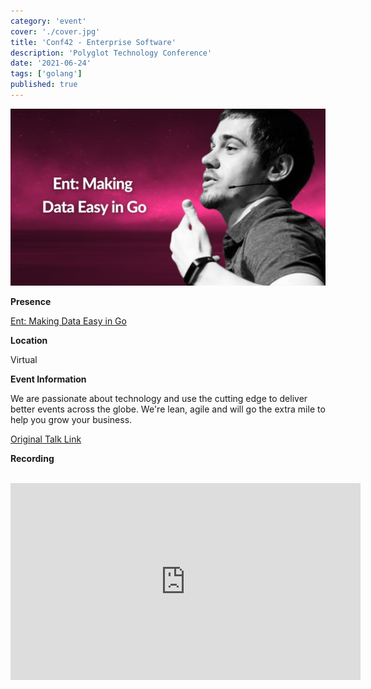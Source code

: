 ```yaml
---
category: 'event'
cover: './cover.jpg'
title: 'Conf42 - Enterprise Software'
description: 'Polyglot Technology Conference'
date: '2021-06-24'
tags: ['golang']
published: true
---
```

![cover](./cover.jpg)

**Presence**

[Ent: Making Data Easy in Go]()

**Location**

Virtual

**Event Information**

We are passionate about technology and use the cutting edge to deliver better events across the globe. We're lean, agile and will go the extra mile to help you grow your business.

[Original Talk Link](https://www.conf42.com/Golang_2021_Dmitry_Vinnik_ent_making_data_easy)

**Recording**

<br>

<iframe width="560" height="315" src="https://www.youtube.com/embed/dOE_UEwzgMw" title="YouTube video player" frameborder="0" allow="accelerometer; autoplay; clipboard-write; encrypted-media; gyroscope; picture-in-picture" allowfullscreen></iframe>

<br>
